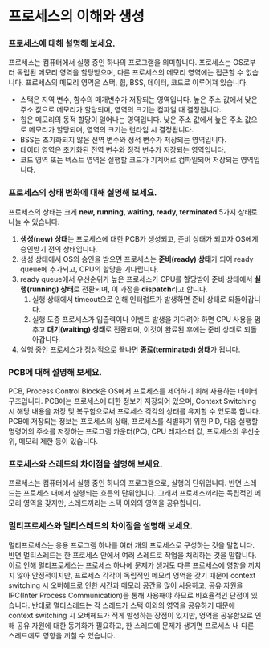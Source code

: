 # 프로세스의 이해와 생성
### 프로세스에 대해 설명해 보세요.
프로세스는 컴퓨터에서 실행 중인 하나의 프로그램을 의미합니다. 프로세스는 OS로부터 독립된 메모리 영역을 할당받으며, 다른 프로세스의 메모리 영역에는 접근할 수 없습니다.
프로세스의 메모리 영역은 스택, 힙, BSS, 데이터, 코드로 이루어져 있습니다.
- 스택은 지역 변수, 함수의 매개변수가 저장되는 영역입니다. 높은 주소 값에서 낮은 주소 값으로 메모리가 할당되며, 영역의 크기는 컴파일 때 결정됩니다.
- 힙은 메모리의 동적 할당이 일어나는 영역입니다. 낮은 주소 값에서 높은 주소 값으로 메모리가 할당되며, 영역의 크기는 런타임 시 결정됩니다.
- BSS는 초기화되지 않은 전역 변수와 정적 변수가 저장되는 영역입니다.
- 데이터 영역은 초기화된 전역 변수와 정적 변수가 저장되는 영역입니다.
- 코드 영역 또는 텍스트 영역은 실행할 코드가 기계어로 컴파일되어 저장되는 영역입니다.

### 프로세스의 상태 변화에 대해 설명해 보세요.
프로세스의 상태는 크게 **new, running, waiting, ready, terminated** 5가지 상태로 나눌 수 있습니다.
1. **생성(new) 상태**는 프로세스에 대한 PCB가 생성되고, 준비 상태가 되고자 OS에게 승인받기 전의 상태입니다.
2. 생성 상태에서 OS의 승인을 받으면 프로세스는 **준비(ready) 상태**가 되어 ready queue에 추가되고, CPU의 할당을 기다립니다.
3. ready queue에서 우선순위가 높은 프로세스가 CPU를 할당받아 준비 상태에서 **실행(running) 상태**로 전환되며, 이 과정을 **dispatch**라고 합니다.
    1. 실행 상태에서 timeout으로 인해 인터럽트가 발생하면 준비 상태로 되돌아갑니다.
    2. 실행 도중 프로세스가 입출력이나 이벤트 발생을 기다려야 하면 CPU 사용을 멈추고 **대기(waiting) 상태**로 전환되며, 이것이 완료된 후에는 준비 상태로 되돌아갑니다.
4. 실행 중인 프로세스가 정상적으로 끝나면 **종료(terminated) 상태**가 됩니다.

### PCB에 대해 설명해 보세요.
PCB, Process Control Block은 OS에서 프로세스를 제어하기 위해 사용하는 데이터 구조입니다. PCB에는 프로세스에 대한 정보가 저장되어 있으며, Context Switching 시 해당 내용을 저장 및 복구함으로써 프로세스 각각의 상태를 유지할 수 있도록 합니다. PCB에 저장되는 정보는 프로세스의 상태, 프로세스를 식별하기 위한 PID, 다음 실행할 명령어의 주소를 저장하는 프로그램 카운터(PC), CPU 레지스터 값, 프로세스의 우선순위, 메모리 제한 등이 있습니다.

### 프로세스와 스레드의 차이점을 설명해 보세요.
프로세스는 컴퓨터에서 실행 중인 하나의 프로그램으로, 실행의 단위입니다. 반면 스레드는 프로세스 내에서 실행되는 흐름의 단위입니다. 그래서 프로세스끼리는 독립적인 메모리 영역을 갖지만, 스레드끼리는 스택 이외의 영역을 공유합니다.

### 멀티프로세스와 멀티스레드의 차이점을 설명해 보세요.
멀티프로세스는 응용 프로그램 하나를 여러 개의 프로세스로 구성하는 것을 말합니다. 반면 멀티스레드는 한 프로세스 안에서 여러 스레드로 작업을 처리하는 것을 말합니다. 이로 인해 멀티프로세스는 프로세스 하나에 문제가 생겨도 다른 프로세스에 영향을 끼치지 않아 안정적이지만, 프로세스 각각이 독립적인 메모리 영역을 갖기 때문에 context switching 시 오버헤드로 인한 시간과 메모리 공간을 많이 사용하고, 공유 자원을 IPC(Inter Process Communication)을 통해 사용해야 하므로 비효율적인 단점이 있습니다. 반대로 멀티스레드는 각 스레드가 스택 이외의 영역을 공유하기 때문에 context switching 시 오버헤드가 적게 발생하는 장점이 있지만, 영역을 공유함으로 인해 공유 자원에 대한 동기화가 필요하고, 한 스레드에 문제가 생기면 프로세스 내 다른 스레드에도 영향을 끼칠 수 있습니다.
